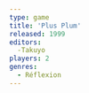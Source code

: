 ```yaml
---
type: game
title: 'Plus Plum'
released: 1999
editors: 
  -Takuyo
players: 2
genres:
  - Réflexion
---
```

